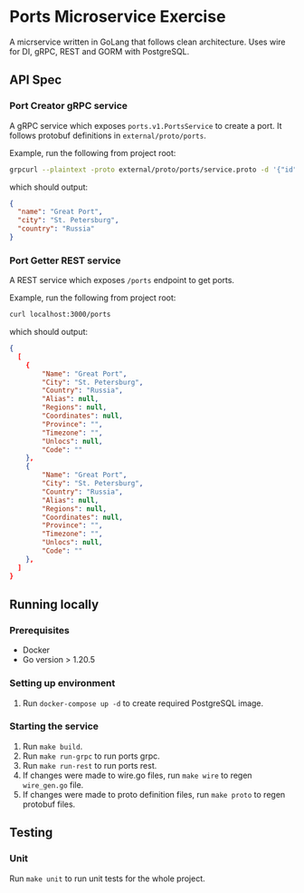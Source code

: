 # Ports Microservice Exercise

A micrservice written in GoLang that follows clean architecture. Uses wire for DI, gRPC, REST and GORM with PostgreSQL.

## API Spec

### Port Creator gRPC service

A gRPC service which exposes `ports.v1.PortsService` to create a port. It follows protobuf definitions in `external/proto/ports`.

Example, run the following from project root:

```zsh
grpcurl --plaintext -proto external/proto/ports/service.proto -d '{"id": "1", "name": "Great Port", "city": "St. Petersburg","country": "Russia"}' 127.0.0.1:5001 ports.v1.PortsService.CreatePort
```

which should output:

```json
{
  "name": "Great Port",
  "city": "St. Petersburg",
  "country": "Russia"
}
```

### Port Getter REST service

A REST service which exposes `/ports` endpoint to get ports.

Example, run the following from project root:

```zsh
curl localhost:3000/ports
```

which should output:

```json
{
  [
    {
        "Name": "Great Port",
        "City": "St. Petersburg",
        "Country": "Russia",
        "Alias": null,
        "Regions": null,
        "Coordinates": null,
        "Province": "",
        "Timezone": "",
        "Unlocs": null,
        "Code": ""
    },
    {
        "Name": "Great Port",
        "City": "St. Petersburg",
        "Country": "Russia",
        "Alias": null,
        "Regions": null,
        "Coordinates": null,
        "Province": "",
        "Timezone": "",
        "Unlocs": null,
        "Code": ""
    },
  ] 
}
```

## Running locally

### Prerequisites

- Docker
- Go version > 1.20.5

### Setting up environment

1. Run `docker-compose up -d` to create required PostgreSQL image.

### Starting the service

1. Run `make build`.
2. Run `make run-grpc` to run ports grpc.
3. Run `make run-rest` to run ports rest.
4. If changes were made to wire.go files, run `make wire` to regen `wire_gen.go` file.
5. If changes were made to proto definition files, run `make proto` to regen protobuf files.

## Testing

### Unit

Run `make unit` to run unit tests for the whole project.

